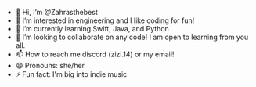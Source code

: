 - 👋 Hi, I’m @Zahrasthebest
- 👀 I’m interested in engineering and I like coding for fun!
- 🌱 I’m currently learning Swift, Java, and Python
- 💞️ I’m looking to collaborate on any code! I am open to learning from you all.
- 📫 How to reach me discord (zizi.14) or my email!
- 😄 Pronouns: she/her
- ⚡ Fun fact: I'm big into indie music

<!---
Zahrasthebest/Zahrasthebest is a ✨ special ✨ repository because its `README.md` (this file) appears on your GitHub profile.
You can click the Preview link to take a look at your changes.
--->
